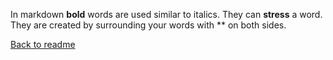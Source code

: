 In markdown **bold** words are used similar to italics. They can **stress** a word.
They are created by surrounding your words with ** on both sides.

[Back to readme](README.md)
